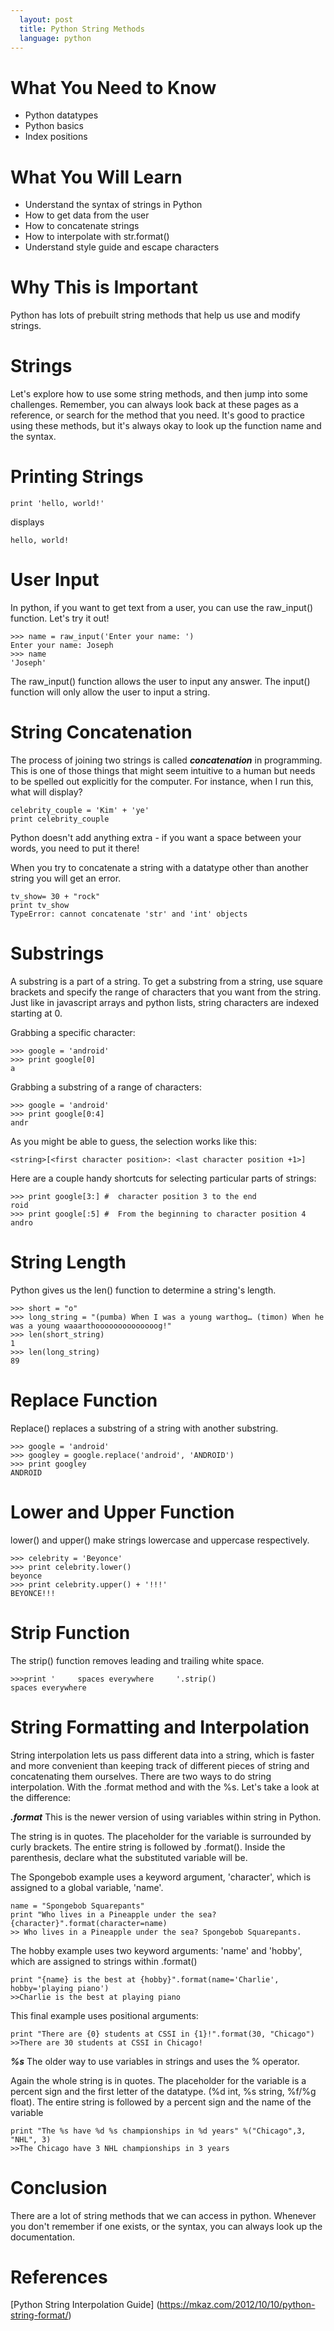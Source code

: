 ```yaml
---
  layout: post
  title: Python String Methods
  language: python
---
```

# What You Need to Know
+ Python datatypes
+ Python basics
+ Index positions

# What You Will Learn
+ Understand the syntax of strings in Python
+ How to get data from the user
+ How to concatenate strings
+ How to interpolate with str.format()
+ Understand style guide and escape characters

# Why This is Important
Python has lots of prebuilt string methods that help us use and modify strings.

# Strings
Let's explore how to use some string methods, and then jump into some challenges. Remember, you can always look back at these pages as a reference, or search for the method that you need. It's good to practice using these methods, but it's always okay to look up the function name and the syntax.

# Printing Strings
```
print 'hello, world!'
```
displays
```
hello, world!
```

# User Input
In python, if you want to get text from a user, you can use the raw_input() function. Let's try it out!

```
>>> name = raw_input('Enter your name: ')
Enter your name: Joseph
>>> name
'Joseph'
```

The raw_input() function allows the user to input any answer. The input() function will only allow the user to input a string.  

# String Concatenation
The process of joining two strings is called ***concatenation*** in programming. This is one of those things that might seem intuitive to a human but needs to be spelled out explicitly for the computer. For instance, when I run this, what will display?
```
celebrity_couple = 'Kim' + 'ye'
print celebrity_couple
```
Python doesn't add anything extra - if you want a space between your words, you need to put it there!

When you try to concatenate a string with a datatype other than another string you will get an error.
```
tv_show= 30 + "rock"
print tv_show
TypeError: cannot concatenate 'str' and 'int' objects
```

# Substrings
A substring is a part of a string.  To get a substring from a string, use square brackets and specify the range of characters that you want from the string. Just like in javascript arrays and python lists, string characters are indexed starting at 0.

Grabbing a specific character:
```
>>> google = 'android'
>>> print google[0]
a
```

Grabbing a substring of a range of characters:
```
>>> google = 'android'
>>> print google[0:4]
andr
```
As you might be able to guess, the selection works like this:
```
<string>[<first character position>: <last character position +1>]
```
Here are a couple handy shortcuts for selecting particular parts of strings:
```
>>> print google[3:] #  character position 3 to the end
roid
>>> print google[:5] #  From the beginning to character position 4
andro
```
# String Length

Python gives us the len() function to determine a string's length.
```
>>> short = "o"
>>> long_string = "(pumba) When I was a young warthog… (timon) When he was a young waaarthoooooooooooooog!"
>>> len(short_string)
1
>>> len(long_string)
89
```

# Replace Function
Replace() replaces a substring of a string with another substring.
```
>>> google = 'android'
>>> googley = google.replace('android', 'ANDROID')
>>> print googley
ANDROID
```
#  Lower and Upper Function

lower() and upper() make strings lowercase and uppercase respectively.
```
>>> celebrity = 'Beyonce'
>>> print celebrity.lower()
beyonce
>>> print celebrity.upper() + '!!!'
BEYONCE!!!
```

# Strip Function
The strip() function removes leading and trailing white space.
```
>>>print '     spaces everywhere     '.strip()
spaces everywhere
```

# String Formatting and Interpolation
String interpolation lets us pass different data into a string, which is faster and more convenient than keeping track of different pieces of string and concatenating them ourselves. There are two ways to do string interpolation. With the .format method and with the %s. Let's take a look at the difference:


***.format***
This is the newer version of using variables within string in Python.

The string is in quotes. The placeholder for the variable is surrounded by curly brackets.  The entire string is followed by .format(). Inside the parenthesis, declare what the substituted variable will be.

The Spongebob example uses a keyword argument, 'character', which is assigned to a global variable, 'name'.
```
name = "Spongebob Squarepants"
print "Who lives in a Pineapple under the sea? {character}".format(character=name)
>> Who lives in a Pineapple under the sea? Spongebob Squarepants.
```
The hobby example uses two keyword arguments: 'name' and 'hobby', which are assigned to strings within .format()

```
print "{name} is the best at {hobby}".format(name='Charlie', hobby='playing piano')
>>Charlie is the best at playing piano
```

This final example uses positional arguments:
```
print "There are {0} students at CSSI in {1}!".format(30, "Chicago")
>>There are 30 students at CSSI in Chicago!
```
***%s***
The older way to use variables in strings and uses the % operator.

Again the whole string is in quotes. The placeholder for the variable is a percent sign and the first letter of the datatype. (%d int, %s string, %f/%g float). The entire string is followed by a percent sign and the name of the variable

```
print "The %s have %d %s championships in %d years" %("Chicago",3, "NHL", 3)
>>The Chicago have 3 NHL championships in 3 years
```

#  Conclusion
There are a lot of string methods that we can access in python. Whenever you don't remember if one exists, or the syntax, you can always look up the documentation.

#  References
[Python String Interpolation Guide] (https://mkaz.com/2012/10/10/python-string-format/)
